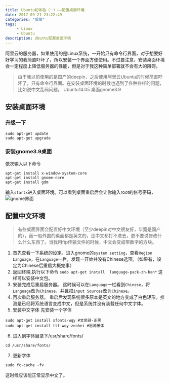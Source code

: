 ```yaml
---
title: Ubuntu初体验（一）——配置桌面环境
date: 2017-09-21 23:22:49
categories: "后端"
tags:
     - Linux
     - Ubuntu
description: Ubuntu配置桌面环境
---
```


阿里云的服务器，如果使用的是Linux系统，一开始只有命令行界面，对于想要好好学习的我简直吓坏了，所以安装一个界面方便使用。不过要注意，安装桌面环境会一定程度上降低服务器的性能，但是对于我这种简单部署就不会有大的阻碍。
<!--more-->

> 由于我以前使用的是国产的deepin，之后使用阿里云Ubuntu的时候简直吓坏了，只有命令行界面。在安装桌面环境的时候也遇到了各种各样的问题，比如说中文乱码问题。
Ubuntu14.05 桌面gnome3.9

## 安装桌面环境

### 升级一下
```
sudo apt-get update
sudo apt-get upgrade
```

### 安装gnome3.9桌面
依次输入以下命令
```
apt-get install x-window-system-core
apt-get install gnome-core
apt-get install gdm
```
输入`startx`进入桌面环境。可以看到桌面重启后会让你输入root的帐号密码，
![gnome界面](http://ohkgqh4gv.bkt.clouddn.com/126SST10FOY3.png)

## 配置中文环境
> 有些桌面界面会配置好中文环境（至少deepin对中文很友好，毕竟是国产的），而一般外国的桌面都是英文的，连中文都打不进去，更不要说修改什么什么东西了。当我用ftp传输文件的时候，中文会变成带数字的方块。

1. 首先查看一下系统的设定。进入gnome的`system setting`，查看`Region Language`，在`Language`一栏，发现一开始并没有Chinese选项。（如果有，设定为Chinese后重启大概完事）
2. 返回终端,执行以下命令
`sudo apt-get install  language-pack-zh-han*`
这样可以安装中文包。
3. 安装完成后重启服务器。
这时候可以在`Language`一栏看到`Chinese`，将`Language`改为`Chinese`，并且把`input Sources`改为`Chinese`。
4. 再次重启服务器。
重启后发现系统很多原本是英文的地方变成了白色矩形。推测是已经将系统语言变成中文，但是系统并没有装载任何中文字体。
5. 安装中文字体
先安装一个字体
```
sudo apt-get install xfonts-wqy #文泉驿-正黑
sudo apt-get install ttf-wqy-zenhei #思源黑体
```
6. 进入到字体目录下/usr/share/fonts/
```
cd /usr/share/fonts/
```
7. 更新字体
```
sudo fc-cache -fv
```

这时候应该能正常显示中文了。
